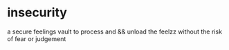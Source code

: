 # insecurity

a secure feelings vault to process and && unload the feelzz without the risk of fear or judgement

